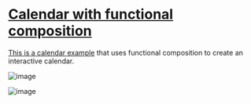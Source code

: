 # [Calendar with functional composition](https://github.com/UniBreakfast/calendar-functional-composition)

[This is a calendar example](https://unibreakfast.github.io/calendar-functional-composition/) that uses functional composition to create an interactive calendar.

![image](https://user-images.githubusercontent.com/19654456/220205757-26ccd10e-89f9-4c7d-89c4-ef104d29cc10.png)

![image](https://user-images.githubusercontent.com/19654456/220205801-a01ee50a-0a0d-4deb-8b75-9f39c6d64522.png)
